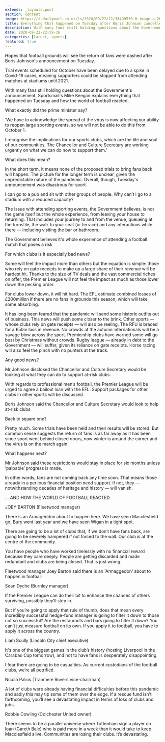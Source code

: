 ```yaml
---
extends: _layouts.post
section: content
image: https://i.dailymail.co.uk/1s/2020/09/22/22/33499530-0-image-a-26_1600810681483.jpg 
title: Everything that happened on Tuesday after Boris Johnson cancelled plans to bring fans back 
description: With many fans still holding questions about the Governments announcement, Sportsmails Mike Keegan explains everything that happened on Tuesday and how football reacted. 
date: 2020-09-22-22-59-36 
categories: [latest, sports] 
featured: true 
--- 
```

Hopes that football grounds will see the return of fans were dashed after Boris Johnson's announcement on Tuesday.

Trial events scheduled for October have been delayed due to a spike in Covid-19 cases, meaning supporters could be stopped from attending matches at stadiums until 2021. 

With many fans still holding questions about the Government's announcement, Sportsmail's Mike Keegan explains everything that happened on Tuesday and how the world of football reacted.

What exactly did the prime minister say?

‘We have to acknowledge the spread of the virus is now affecting our ability to reopen large sporting events, so we will not be able to do this from October 1. 

I recognise the implications for our sports clubs, which are the life and soul of our communities. The Chancellor and Culture Secretary are working urgently on what we can do now to support them.’

What does this mean?

In the short term, it means none of the proposed trials to bring fans back will happen. The picture for the longer term is unclear, given the unpredictable nature of the pandemic. Overall, though, Tuesday's announcement was disastrous for sport.

I can go to a pub and sit with other groups of people. Why can’t I go to a stadium with a reduced capacity?

The issue with attending sporting events, the Government believes, is not the game itself but the whole experience, from leaving your house to returning. That includes your journey to and from the venue, queueing at the turnstile, the walk to your seat (or terrace) and any interactions while there — including visiting the bar or bathroom.

The Government believes it's whole experience of attending a football match that poses a risk

For which clubs is it especially bad news?

Some will feel the impact more than others but the equation is simple: those who rely on gate receipts to make up a large share of their revenue will be hardest hit. Thanks to the size of TV deals and the vast commercial riches on offer, the Premier League will not feel the impact as much as those lower down the pecking order.

For clubs lower down, it will hit hard. The EFL estimate combined losses of £200million if there are no fans in grounds this season, which will take some absorbing.

It has long been feared that the pandemic will send some historic outfits out of business. This news will push some closer to the brink. Other sports — whose clubs rely on gate receipts — will also be reeling. The RFU is braced for a £50m loss in revenue. No crowds at the autumn internationals will be a savage blow across the sport. Premiership clubs have warned some will go bust by Christmas without crowds. Rugby league — already in debt to the Government — will suffer, given its reliance on gate receipts. Horse racing will also feel the pinch with no punters at the track.

Any good news?

Mr Johnson disclosed the Chancellor and Culture Secretary would be looking at what they can do to support at-risk clubs. 

With regards to professional men’s football, the Premier League will be urged to agree a bailout loan with the EFL. Support packages for other clubs in other sports will be discussed.

Boris Johnson said the Chancellor and Culture Secretary would look to help at-risk clubs

Back to square one?

Pretty much. Some trials have been held and their results will be stored. But common sense suggests the return of fans is as far away as it has been since sport went behind closed doors, now winter is around the corner and the virus is on the march again.

What happens next?

Mr Johnson said these restrictions would stay in place for six months unless ‘palpable’ progress is made. 

In other words, fans are not coming back any time soon. That means those already in a perilous financial position need support. If not, they — notwithstanding decades of heritage and history — will vanish.

... AND HOW THE WORLD OF FOOTBALL REACTED

JOEY BARTON (Fleetwood manager)

There is an Armageddon about to happen here. We have seen Macclesfield go, Bury went last year and we have seen Wigan in a tight spot.

There are going to be a lot of clubs that, if we don’t have fans back, are going to be severely hampered if not forced to the wall. Our club is at the centre of the community.

You have people who have worked tirelessly with no financial reward because they care deeply. People are getting discarded and made redundant and clubs are being closed. That is just wrong.

Fleetwood manager Joey Barton said there is an 'Armaggedon' about to happen in football

Sean Dyche (Burnley manager)

If the Premier League can do their bit to enhance the chances of others surviving, possibly they’ll step in.

But if you’re going to apply that rule of thumb, does that mean every incredibly successful hedge-fund manager is going to filter it down to those not so successful? Are the restaurants and bars going to filter it down? You can’t just measure football on its own. If you apply it to football, you have to apply it across the country.

Liam Scully (Lincoln City chief executive)

It's one of the biggest games in the club’s history (hosting Liverpool in the Carabao Cup tomorrow), and not to have fans is desperately disappointing.

I fear there are going to be casualties. As current custodians of the football clubs, we’re all petrified.

Nicola Palios (Tranmere Rovers vice-chairman)

A lot of clubs were already having financial difficulties before this pandemic and sadly this may tip some of them over the edge. If a rescue fund isn’t forthcoming, you’ll see a devastating impact in terms of loss of clubs and jobs.

Robbie Cowling (Colchester United owner)

There seems to be a parallel universe where Tottenham sign a player on loan (Gareth Bale) who is paid more in a week than it would take to keep Macclesfield alive. Communities are losing their clubs. It’s devastating.

